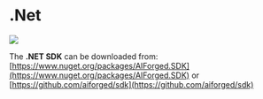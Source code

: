 # .Net

![](https://upload.wikimedia.org/wikipedia/commons/0/0e/Microsoft\_.NET\_logo.png)

The **.NET SDK** can be downloaded from: [https://www.nuget.org/packages/AIForged.SDK](https://www.nuget.org/packages/AIForged.SDK) or [https://github.com/aiforged/sdk](https://github.com/aiforged/sdk)

